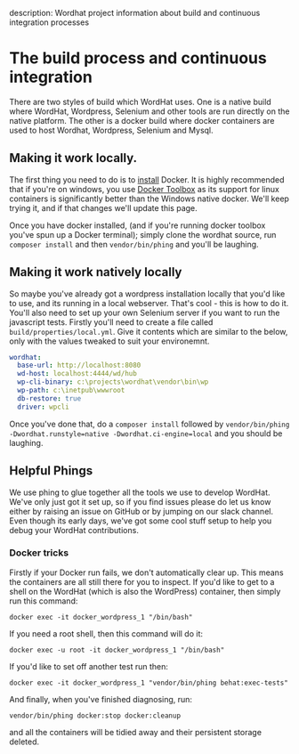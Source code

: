 description: Wordhat project information about build and continuous integration processes
# The build process and continuous integration

There are two styles of build which WordHat uses. One is a native build where WordHat, Wordpress, Selenium and other tools are run directly on the native platform. The other is a docker build where docker containers are used to host Wordhat, Wordpress, Selenium and Mysql.

## Making it work locally.

The first thing you need to do is to [install](https://www.docker.com/get-docker) Docker. It is highly recommended that if you're on windows, you use [Docker Toolbox](https://download.docker.com/win/stable/DockerToolbox.exe) as its support for linux containers is significantly better than the Windows native docker. We'll keep trying it, and if that changes we'll update this page.

Once you have docker installed, (and if you're running docker toolbox you've spun up a Docker terminal); simply clone the wordhat source, run `composer install` and then `vendor/bin/phing` and you'll be laughing.


## Making it work natively locally

So maybe you've already got a wordpress installation locally that you'd like to use, and its running in a local webserver. That's cool - this is how to do it. You'll also need to set up your own Selenium server if you want to run the javascript tests. Firstly you'll need to create a file called `build/properties/local.yml`. Give it contents which are similar to the below, only with the values tweaked to suit your environemnt.

```yaml
wordhat:
  base-url: http://localhost:8080
  wd-host: localhost:4444/wd/hub
  wp-cli-binary: c:\projects\wordhat\vendor\bin\wp
  wp-path: c:\inetpub\wwwroot
  db-restore: true
  driver: wpcli
```

Once you've done that, do a `composer install` followed by `vendor/bin/phing -Dwordhat.runstyle=native -Dwordhat.ci-engine=local` and you should be laughing.

## Helpful Phings

We use phing to glue together all the tools we use to develop WordHat. We've only just got it set up, so if you find issues please do let us know either by raising an issue on GitHub or by jumping on our slack channel. Even though its early days, we've got some cool stuff setup to help you debug your WordHat contributions.

### Docker tricks

Firstly if your Docker run fails, we don't automatically clear up. This means the containers are all still there for you to inspect. If you'd like to get to a shell on the WordHat (which is also the WordPress) container, then simply run this command:

```
docker exec -it docker_wordpress_1 "/bin/bash"
```

If you need a root shell, then this command will do it:

```
docker exec -u root -it docker_wordpress_1 "/bin/bash"
```

If you'd like to set off another test run then:

```
docker exec -it docker_wordpress_1 "vendor/bin/phing behat:exec-tests"
```

And finally, when you've finished diagnosing, run:

```
vendor/bin/phing docker:stop docker:cleanup
```

and all the containers will be tidied away and their persistent storage deleted.

